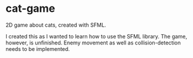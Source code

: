 # cat-game
2D game about cats, created with SFML.

I created this as I wanted to learn how to use the SFML library. The game, however, is unfinished. Enemy movement as well as collision-detection needs to be implemented.
